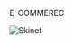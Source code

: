 E-COMMEREC

![Skinet](https://user-images.githubusercontent.com/59067429/101420674-56415100-38fb-11eb-8050-31a4b29adba9.gif)
